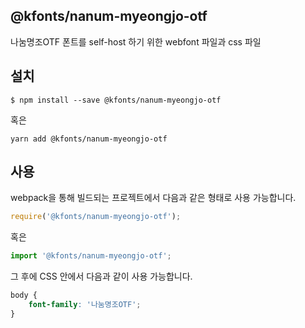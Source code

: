 
@kfonts/nanum-myeongjo-otf
---------------------

나눔명조OTF 폰트를 self-host 하기 위한 webfont 파일과 css 파일

설치
----

```
$ npm install --save @kfonts/nanum-myeongjo-otf
```

혹은

```
yarn add @kfonts/nanum-myeongjo-otf
```

사용
----

webpack을 통해 빌드되는 프로젝트에서 다음과 같은 형태로 사용 가능합니다.

```js
require('@kfonts/nanum-myeongjo-otf');
```

혹은

```js
import '@kfonts/nanum-myeongjo-otf';
```

그 후에 CSS 안에서 다음과 같이 사용 가능합니다.

```css
body {
    font-family: '나눔명조OTF';
}
```
